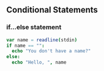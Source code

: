 ## Conditional Statements

### if...else statement

```nim
var name = readline(stdin)
if name == "":
  echo "You don't have a name?"
else:
  echo "Hello, ", name
```
